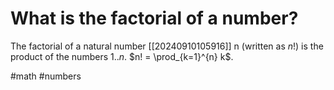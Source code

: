# What is the factorial of a number? 
The factorial of a natural number [[20240910105916]] n (written as $n!$) is the product of the numbers $1..n$.
$n! = \prod_{k=1}^{n} k$.

#math #numbers